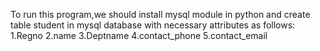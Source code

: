 To run this program,we should install mysql module in python and create table student in mysql database with necessary attributes as follows:
 1.Regno
 2.name
 3.Deptname
 4.contact_phone
 5.contact_email